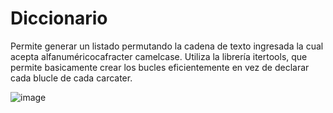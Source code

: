 # Diccionario
Permite generar un listado permutando la cadena de texto ingresada la cual acepta alfanuméricocafracter camelcase. Utiliza la librería itertools, que permite basicamente crear los bucles eficientemente en vez de declarar cada blucle de cada carcater.

![image](https://github.com/corval/Diccionario/assets/9479398/ffda12fc-6309-4c32-b3be-8b6ef79d8689)
